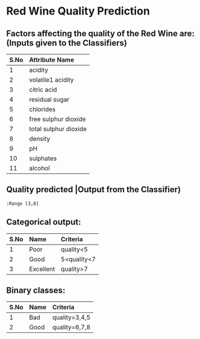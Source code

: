 # Red Wine Quality Prediction
 
## Factors affecting the quality of the Red Wine are: (Inputs given to the Classifiers)
| S.No | Attribute Name |
| :--- | :--- |
| 1| acidity| 
| 2| volatile1 acidity| 
| 3| citric acid| 
| 4| residual sugar| 
| 5| chlorides| 
| 6| free sulphur dioxide| 
| 7| total sulphur dioxide| 
| 8| density| 
| 9| pH| 
| 10| sulphates| 
| 11| alcohol| 


## Quality predicted |Output from the Classifier) 
	:Range [3,8]


## Categorical output: 
S.No | Name | Criteria |
| :--- | :--- | :--- |
1| Poor | quality<5 |
2| Good |5<quality<7 |
3| Excellent |quality>7 |


## Binary classes:
S.No | Name | Criteria |
| :--- | :--- | :--- |
1| Bad |quality=3,4,5 |
2| Good | quality=6,7,8 |
